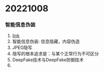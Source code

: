 # 20221008
### 智能信息伪装
1. [link](https://www.bilibili.com/video/BV1xN411Z7Tt/?spm_id_from=333.999.0.0&vd_source=6a269b59959fce1049e36a1aac54747c)
2. 智能信息伪装: 信息隐藏，内容伪造
3. JPEG隐写
4. 隐写的根本追求是：与某个正常行为不可区分
5. DeepFake技术与DeepFake防御技术
6. 